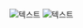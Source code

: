 ![텍스트](https://upload.wikimedia.org/wikipedia/commons/thumb/f/f9/Google_Lens_-_new_logo.png/220px-Google_Lens_-_new_logo.png.jpg)
![텍스트](https://upload.wikimedia.org/wikipedia/commons/thumb/f/f9/Google_Lens_-_new_logo.png/220px-Google_Lens_-_new_logo.png)
